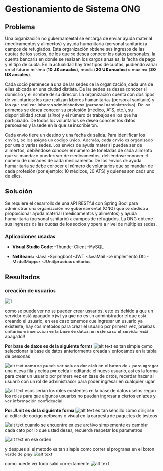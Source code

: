# Gestionamiento de Sistema ONG

## Problema
Una organización no gubernamental se encarga de enviar ayuda material (medicamentos y alimentos) y ayuda humanitaria (personal sanitario) a campos de refugiados. Esta organización obtiene sus ingresos de las cuotas de los socios, de los que se desea conocer los datos personales, la cuenta bancaria en donde se realizan los cargos anuales, la fecha de pago y el tipo de cuota. En la actualidad hay tres tipos de cuotas, pudiendo variar en el futuro: mínima (**10 US anuales**), media (**20 US anuales**) o máxima (**30 US anuales**).

Cada socio pertenece a una de las sedes de la organización, cada una de ellas ubicada en una ciudad distinta. De las sedes se desea conocer el domicilio y el nombre de su director. La organización cuenta con dos tipos de voluntarios: los que realizan labores humanitarias (personal sanitario) y los que realizan labores administrativas (personal administrativo). De los primeros se desea conocer su profesión (médico, ATS, etc.), su disponibilidad actual (sí/no) y el número de trabajos en los que ha participado. De todos los voluntarios se desea conocer los datos personales y la sede en la que se inscribieron.

Cada envío tiene un destino y una fecha de salida. Para identificar los envíos, se les asigna un código único. Además, cada envío es organizado por una o varias sedes. Los envíos de ayuda material pueden ser de alimentos, debiéndose conocer el número de toneladas de cada alimento que se manda; o pueden ser de medicamentos, debiéndose conocer el número de unidades de cada medicamento. De los envíos de ayuda humanitaria se debe conocer el número de voluntarios que se mandan de cada profesión (por ejemplo: 10 médicos, 20 ATS) y quienes son cada uno de ellos.

## Solución

Se requiere el desarrollo de una API RESTful con Spring Boot para administrar una organización no gubernamental (ONG) que se dedica a proporcionar ayuda material (medicamentos y alimentos) y ayuda humanitaria (personal sanitario) a campos de refugiados. La ONG obtiene sus ingresos de las cuotas de los socios y opera a nivel de múltiples sedes.

### Aplicaciones usadas

- **Visual Studio Code:**
    -Thunder Client
    -MySQL

- **NetBeans:**
    -Java
    -Springboot
    -JWT
    -JavaMail
    -se implementó Dto
    -ModelMapper
    -JUnit(pruebas unitarias)

## Resultados

### creación de usuarios

![1](1.png)

como se puede ver no se pueden crear usuarios, esto es debido a que un servidor está apagado o jwt ya que no es un administrador el que está creando el usuario, en ese caso tenemos que ingresar un usuario ya existente, hay dos metodos para crear el usuario por primera vez, pruebas unitarias e inserccion en la base de datos, en este caso el servidor está apagado!!

**Por base de datos es de la siguiente forma**
![alt text](2.png)
es tan simple como seleccionar la base de datos anteriormente creada y enfocarnos en la tabla de personas

![alt text](3.png)
como se puede ver solo es dar click en el boton de + para agregar una nueva fila y celda por celda ir editando el nuevo usuario, así es la forma para crear un usuario por primera vez en base de datos, recordar hacer al usuario con un rol de administrador para poder ingresar en cualquier lugar

![alt text](4.png)
esos serían los roles existentes en la base de datos uselos segun los roles para que algunos usuarios no puedan ingresar a ciertos enlaces y ver información confidencial

**Por JUnit es de la siguiente forma**
![alt text](5.png)
es tan sencillo como dirigirse al editor de codigo netbeans o visual en la carpesta de paquetes de testeos

![alt text](6.png)
cuando se encuentre en ese archivo simplemente es cambiar cada dato por lo que usted desea, recuerde respetar los parametros

![alt text](7.png)
en ese orden

y despues si el metodo es tan simple como correr el programa en el boton verde de play
![alt text](8.png)

como puede ver todo salió correctamente
![alt text](9.png)